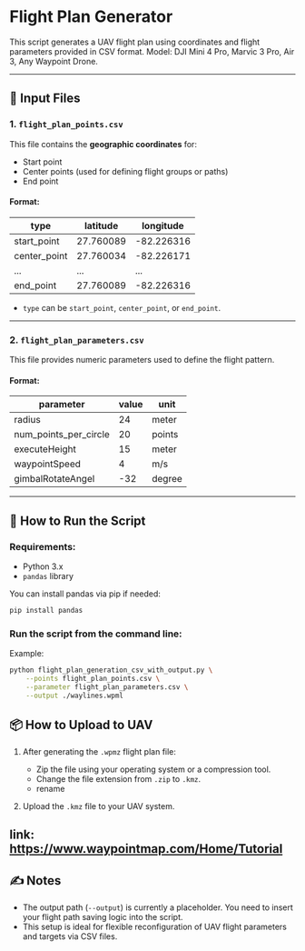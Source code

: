 
# Flight Plan Generator

This script generates a UAV flight plan using coordinates and flight parameters provided in CSV format.
Model: DJI Mini 4 Pro, Marvic 3 Pro, Air 3, Any Waypoint Drone. 

---

## 📄 Input Files

### 1. `flight_plan_points.csv`

This file contains the **geographic coordinates** for:
- Start point
- Center points (used for defining flight groups or paths)
- End point

#### Format:
| type         | latitude   | longitude    |
|--------------|------------|--------------|
| start_point  | 27.760089  | -82.226316   |
| center_point | 27.760034  | -82.226171   |
| ...          | ...        | ...          |
| end_point    | 27.760089  | -82.226316   |

- `type` can be `start_point`, `center_point`, or `end_point`.

---

### 2. `flight_plan_parameters.csv`

This file provides numeric parameters used to define the flight pattern.

#### Format:
| parameter           | value |  unit  |
|---------------------|-------|--------|
| radius              | 24    |  meter |
| num_points_per_circle | 20  | points |
| executeHeight       | 15    |  meter |
| waypointSpeed       | 4     |  m/s   |
|gimbalRotateAngel    | -32   | degree |
---

## 🚀 How to Run the Script

### Requirements:
- Python 3.x
- `pandas` library

You can install pandas via pip if needed:
```bash
pip install pandas
```

### Run the script from the command line:

Example:

```bash
python flight_plan_generation_csv_with_output.py \
    --points flight_plan_points.csv \
    --parameter flight_plan_parameters.csv \
    --output ./waylines.wpml
```
## 📦 How to Upload to UAV

1. After generating the `.wpmz` flight plan file:
   - Zip the file using your operating system or a compression tool.
   - Change the file extension from `.zip` to `.kmz`.
   - rename

2. Upload the `.kmz` file to your UAV system.

link: https://www.waypointmap.com/Home/Tutorial
---

## ✍️ Notes

- The output path (`--output`) is currently a placeholder. You need to insert your flight path saving logic into the script.
- This setup is ideal for flexible reconfiguration of UAV flight parameters and targets via CSV files.

